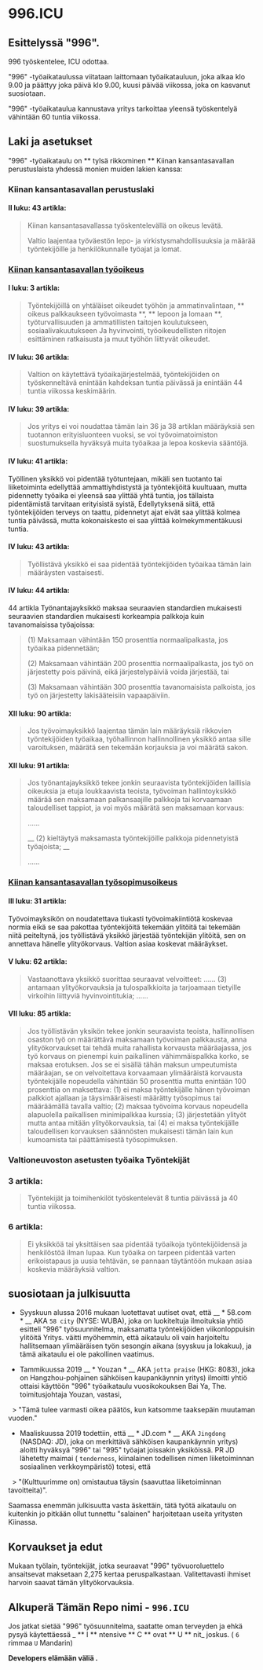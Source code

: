 996.ICU
===

## Esittelyssä "996".
996 työskentelee, ICU odottaa.

"996" -työaikataulussa viitataan laittomaan työaikatauluun, joka alkaa klo 9.00 ja päättyy joka päivä klo 9.00, kuusi päivää viikossa, joka on kasvanut suosiotaan.

"996" -työaikataulua kannustava yritys tarkoittaa yleensä työskentelyä vähintään 60 tuntia viikossa.

## Laki ja asetukset

"996" -työaikataulu on ** tylsä ​​rikkominen ** Kiinan kansantasavallan perustuslaista yhdessä monien muiden lakien kanssa:

### Kiinan kansantasavallan perustuslaki

#### II luku: 43 artikla:
> Kiinan kansantasavallassa työskentelevällä on oikeus levätä.
>
> Valtio laajentaa työväestön lepo- ja virkistysmahdollisuuksia ja määrää työntekijöille ja henkilökunnalle työajat ja lomat.

### [Kiinan kansantasavallan työoikeus](http://english.gov.cn/archive/laws_regulations/2014/08/23/content_281474983042473.htm)

#### I luku: 3 artikla:
> Työntekijöillä on yhtäläiset oikeudet työhön ja ammatinvalintaan, ** oikeus palkkaukseen työvoimasta **, ** lepoon ja lomaan **, työturvallisuuden ja ammatillisten taitojen koulutukseen, sosiaalivakuutukseen Ja hyvinvointi, työoikeudellisten riitojen esittäminen ratkaisusta ja muut työhön liittyvät oikeudet.

#### IV luku: 36 artikla:
> Valtion on käytettävä työaikajärjestelmää, työntekijöiden on työskenneltävä enintään kahdeksan tuntia päivässä ja enintään 44 tuntia viikossa keskimäärin.

#### IV luku: 39 artikla:
> Jos yritys ei voi noudattaa tämän lain 36 ja 38 artiklan määräyksiä sen tuotannon erityisluonteen vuoksi, se voi työvoimatoimiston suostumuksella hyväksyä muita työaikaa ja lepoa koskevia sääntöjä.

#### IV luku: 41 artikla:
Työllinen yksikkö voi pidentää työtuntejaan, mikäli sen tuotanto tai liiketoiminta edellyttää ammattiyhdistystä ja työntekijöitä kuultuaan, mutta pidennetty työaika ei yleensä saa ylittää yhtä tuntia, jos tällaista pidentämistä tarvitaan erityisistä syistä, Edellytyksenä siitä, että työntekijöiden terveys on taattu, pidennetyt ajat eivät saa ylittää kolmea tuntia päivässä, mutta kokonaiskesto ei saa ylittää kolmekymmentäkuusi tuntia.

#### IV luku: 43 artikla:
> Työllistävä yksikkö ei saa pidentää työntekijöiden työaikaa tämän lain määräysten vastaisesti.

#### IV luku: 44 artikla:
44 artikla Työnantajayksikkö maksaa seuraavien standardien mukaisesti seuraavien standardien mukaisesti korkeampia palkkoja kuin tavanomaisissa työajoissa:
>
> (1) Maksamaan vähintään 150 prosenttia normaalipalkasta, jos työaikaa pidennetään;
>
> (2) Maksamaan vähintään 200 prosenttia normaalipalkasta, jos työ on järjestetty pois päivinä, eikä järjestelypäiviä voida järjestää, tai
>
> (3) Maksamaan vähintään 300 prosenttia tavanomaisista palkoista, jos työ on järjestetty lakisääteisiin vapaapäiviin.

#### XII luku: 90 artikla:
> Jos työvoimayksikkö laajentaa tämän lain määräyksiä rikkovien työntekijöiden työaikaa, työhallinnon hallinnollinen yksikkö antaa sille varoituksen, määrätä sen tekemään korjauksia ja voi määrätä sakon.

#### XII luku: 91 artikla:
> Jos työnantajayksikkö tekee jonkin seuraavista työntekijöiden laillisia oikeuksia ja etuja loukkaavista teoista, työvoiman hallintoyksikkö määrää sen maksamaan palkansaajille palkkoja tai korvaamaan taloudelliset tappiot, ja voi myös määrätä sen maksamaan korvaus:
>
> ......
>
> __ (2) kieltäytyä maksamasta työntekijöille palkkoja pidennetyistä työajoista; __
>
> ......

### [Kiinan kansantasavallan työsopimusoikeus](http://english.gov.cn/archive/laws_regulations/2014/08/23/content_281474983042501.htm)

#### III luku: 31 artikla:
Työvoimayksikön on noudatettava tiukasti työvoimakiintiötä koskevaa normia eikä se saa pakottaa työntekijöitä tekemään ylitöitä tai tekemään niitä peiteltynä, jos työllistävä yksikkö järjestää työntekijän ylitöitä, sen on annettava hänelle ylityökorvaus. Valtion asiaa koskevat määräykset.

#### V luku: 62 artikla:
> Vastaanottava yksikkö suorittaa seuraavat velvoitteet:
> ......
> (3) antamaan ylityökorvauksia ja tulospalkkioita ja tarjoamaan tietyille virkoihin liittyviä hyvinvointitukia;
> ......

#### VII luku: 85 artikla:
> Jos työllistävän yksikön tekee jonkin seuraavista teoista, hallinnollisen osaston työ on määrättävä maksamaan työvoiman palkkausta, anna ylityökorvaukset tai tehdä muita rahallista korvausta määräajassa, jos työ korvaus on pienempi kuin paikallinen vähimmäispalkka korko, se maksaa erotuksen. Jos se ei sisällä tähän maksun umpeutumista määräajan, se on velvoitettava korvaamaan ylimääräistä korvausta työntekijälle nopeudella vähintään 50 prosenttia mutta enintään 100 prosenttia on maksettava:
> (1) ei maksa työntekijälle hänen työvoiman palkkiot ajallaan ja täysimääräisesti määrätty työsopimus tai määräämällä tavalla valtio;
> (2) maksaa työvoima korvaus nopeudella alapuolella paikallisen minimipalkkaa kurssia;
> (3) järjestetään ylityöt mutta antaa mitään ylityökorvauksia, tai
> (4) ei maksa työntekijälle taloudellisen korvauksen säännösten mukaisesti tämän lain kun kumoamista tai päättämisestä työsopimuksen.

### Valtioneuvoston asetusten työaika Työntekijät

### 3 artikla:
> Työntekijät ja toimihenkilöt työskentelevät 8 tuntia päivässä ja 40 tuntia viikossa.

### 6 artikla:
> Ei yksikköä tai yksittäisen saa pidentää työaikoja työntekijöidensä ja henkilöstöä ilman lupaa. Kun työaika on tarpeen pidentää varten erikoistapaus ja uusia tehtävän, se pannaan täytäntöön mukaan asiaa koskevia määräyksiä valtion.

## suosiotaan ja julkisuutta

- Syyskuun alussa 2016 mukaan luotettavat uutiset ovat, että __ * 58.com * __ AKA `58 city` (NYSE: WUBA), joka on luokiteltuja ilmoituksia yhtiö esitteli "996" työsuunnitelma, maksamatta työntekijöiden viikonloppuisin ylitöitä Yritys. väitti myöhemmin, että aikataulu oli vain harjoiteltu hallitsemaan ylimääräisen työn sesongin aikana (syyskuu ja lokakuu), ja tämä aikataulu ei ole pakollinen vaatimus.

- Tammikuussa 2019 __ * Youzan * __ AKA `jotta praise` (HKG: 8083), joka on Hangzhou-pohjainen sähköisen kaupankäynnin yritys) ilmoitti yhtiö ottaisi käyttöön "996" työaikataulu vuosikokouksen Bai Ya, The. toimitusjohtaja Youzan, vastasi,

  > "Tämä tulee varmasti oikea päätös, kun katsomme taaksepäin muutaman vuoden."

- Maaliskuussa 2019 todettiin, että __ * JD.com * __ AKA `Jingdong` (NASDAQ: JD), joka on merkittävä sähköisen kaupankäynnin yritys) aloitti hyväksyä "996" tai "995" työajat joissakin yksiköissä. PR JD lähetetty maimai ( `tenderness`, kiinalainen todellisen nimen liiketoiminnan sosiaalinen verkkoympäristö) totesi, että

  > "(Kulttuurimme on) omistautua täysin (saavuttaa liiketoiminnan tavoitteita)".

Saamassa enemmän julkisuutta vasta äskettäin, tätä työtä aikataulu on kuitenkin jo pitkään ollut tunnettu "salainen" harjoitetaan useita yritysten Kiinassa.
## Korvaukset ja edut

Mukaan työlain, työntekijät, jotka seuraavat "996" työvuoroluettelo ansaitsevat maksetaan 2,275 kertaa peruspalkastaan. Valitettavasti ihmiset harvoin saavat tämän ylityökorvauksia.

## Alkuperä Tämän Repo nimi - `996.ICU`

Jos jatkat sietää "996" työsuunnitelma, saatatte oman terveyden ja ehkä pysyä käytettäessä _ ** I ** ntensive ** C ** ovat ** U ** nit_ joskus. ( `6` rimmaa `U` Mandarin)

__Developers elämään väliä .__
